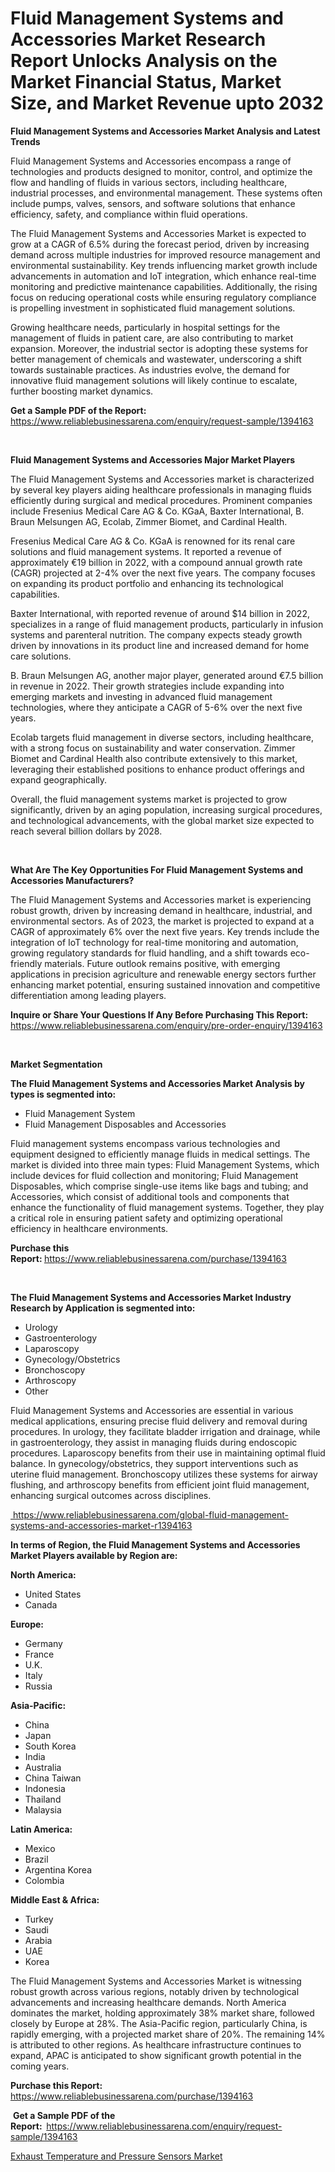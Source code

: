 <p><h1>Fluid Management Systems and Accessories Market Research Report Unlocks Analysis on the Market Financial Status, Market Size, and Market Revenue upto 2032</h1></p><p><strong>Fluid Management Systems and Accessories Market Analysis and Latest Trends</strong></p>
<p><p>Fluid Management Systems and Accessories encompass a range of technologies and products designed to monitor, control, and optimize the flow and handling of fluids in various sectors, including healthcare, industrial processes, and environmental management. These systems often include pumps, valves, sensors, and software solutions that enhance efficiency, safety, and compliance within fluid operations.</p><p>The Fluid Management Systems and Accessories Market is expected to grow at a CAGR of 6.5% during the forecast period, driven by increasing demand across multiple industries for improved resource management and environmental sustainability. Key trends influencing market growth include advancements in automation and IoT integration, which enhance real-time monitoring and predictive maintenance capabilities. Additionally, the rising focus on reducing operational costs while ensuring regulatory compliance is propelling investment in sophisticated fluid management solutions.</p><p>Growing healthcare needs, particularly in hospital settings for the management of fluids in patient care, are also contributing to market expansion. Moreover, the industrial sector is adopting these systems for better management of chemicals and wastewater, underscoring a shift towards sustainable practices. As industries evolve, the demand for innovative fluid management solutions will likely continue to escalate, further boosting market dynamics.</p></p>
<p><strong>Get a Sample PDF of the Report:&nbsp;</strong> <a href="https://www.reliablebusinessarena.com/enquiry/request-sample/1394163?utm_campaign=2488&utm_medium=2&utm_source=Github&utm_content=ia&utm_term=22032025&utm_id=fluid-management-systems-and-accessories">https://www.reliablebusinessarena.com/enquiry/request-sample/1394163</a></p>
<p>&nbsp;</p>
<p><strong>Fluid Management Systems and Accessories Major Market Players</strong></p>
<p><p>The Fluid Management Systems and Accessories market is characterized by several key players aiding healthcare professionals in managing fluids efficiently during surgical and medical procedures. Prominent companies include Fresenius Medical Care AG & Co. KGaA, Baxter International, B. Braun Melsungen AG, Ecolab, Zimmer Biomet, and Cardinal Health.</p><p>Fresenius Medical Care AG & Co. KGaA is renowned for its renal care solutions and fluid management systems. It reported a revenue of approximately €19 billion in 2022, with a compound annual growth rate (CAGR) projected at 2-4% over the next five years. The company focuses on expanding its product portfolio and enhancing its technological capabilities.</p><p>Baxter International, with reported revenue of around $14 billion in 2022, specializes in a range of fluid management products, particularly in infusion systems and parenteral nutrition. The company expects steady growth driven by innovations in its product line and increased demand for home care solutions.</p><p>B. Braun Melsungen AG, another major player, generated around €7.5 billion in revenue in 2022. Their growth strategies include expanding into emerging markets and investing in advanced fluid management technologies, where they anticipate a CAGR of 5-6% over the next five years.</p><p>Ecolab targets fluid management in diverse sectors, including healthcare, with a strong focus on sustainability and water conservation. Zimmer Biomet and Cardinal Health also contribute extensively to this market, leveraging their established positions to enhance product offerings and expand geographically.</p><p>Overall, the fluid management systems market is projected to grow significantly, driven by an aging population, increasing surgical procedures, and technological advancements, with the global market size expected to reach several billion dollars by 2028.</p></p>
<p>&nbsp;</p>
<p><strong>What Are The Key Opportunities For Fluid Management Systems and Accessories Manufacturers?</strong></p>
<p><p>The Fluid Management Systems and Accessories market is experiencing robust growth, driven by increasing demand in healthcare, industrial, and environmental sectors. As of 2023, the market is projected to expand at a CAGR of approximately 6% over the next five years. Key trends include the integration of IoT technology for real-time monitoring and automation, growing regulatory standards for fluid handling, and a shift towards eco-friendly materials. Future outlook remains positive, with emerging applications in precision agriculture and renewable energy sectors further enhancing market potential, ensuring sustained innovation and competitive differentiation among leading players.</p></p>
<p><strong>Inquire or Share Your Questions If Any Before Purchasing This Report:</strong> <a href="https://www.reliablebusinessarena.com/enquiry/pre-order-enquiry/1394163?utm_campaign=2488&utm_medium=2&utm_source=Github&utm_content=ia&utm_term=22032025&utm_id=fluid-management-systems-and-accessories">https://www.reliablebusinessarena.com/enquiry/pre-order-enquiry/1394163</a></p>
<p>&nbsp;</p>
<p><strong>Market Segmentation</strong></p>
<p><strong>The Fluid Management Systems and Accessories Market Analysis by types is segmented into:</strong></p>
<p><ul><li>Fluid Management System</li><li>Fluid Management Disposables and Accessories</li></ul></p>
<p><p>Fluid management systems encompass various technologies and equipment designed to efficiently manage fluids in medical settings. The market is divided into three main types: Fluid Management Systems, which include devices for fluid collection and monitoring; Fluid Management Disposables, which comprise single-use items like bags and tubing; and Accessories, which consist of additional tools and components that enhance the functionality of fluid management systems. Together, they play a critical role in ensuring patient safety and optimizing operational efficiency in healthcare environments.</p></p>
<p><strong>Purchase this Report:&nbsp;</strong><a href="https://www.reliablebusinessarena.com/purchase/1394163?utm_campaign=2488&utm_medium=2&utm_source=Github&utm_content=ia&utm_term=22032025&utm_id=fluid-management-systems-and-accessories">https://www.reliablebusinessarena.com/purchase/1394163</a></p>
<p>&nbsp;</p>
<p><strong>The Fluid Management Systems and Accessories Market Industry Research by Application is segmented into:</strong></p>
<p><ul><li>Urology</li><li>Gastroenterology</li><li>Laparoscopy</li><li>Gynecology/Obstetrics</li><li>Bronchoscopy</li><li>Arthroscopy</li><li>Other</li></ul></p>
<p><p>Fluid Management Systems and Accessories are essential in various medical applications, ensuring precise fluid delivery and removal during procedures. In urology, they facilitate bladder irrigation and drainage, while in gastroenterology, they assist in managing fluids during endoscopic procedures. Laparoscopy benefits from their use in maintaining optimal fluid balance. In gynecology/obstetrics, they support interventions such as uterine fluid management. Bronchoscopy utilizes these systems for airway flushing, and arthroscopy benefits from efficient joint fluid management, enhancing surgical outcomes across disciplines.</p></p>
<p><a href="https://www.reliablebusinessarena.com/global-fluid-management-systems-and-accessories-market-r1394163?utm_campaign=2488&utm_medium=2&utm_source=Github&utm_content=ia&utm_term=22032025&utm_id=fluid-management-systems-and-accessories">&nbsp;https://www.reliablebusinessarena.com/global-fluid-management-systems-and-accessories-market-r1394163</a></p>
<p><strong>In terms of Region, the Fluid Management Systems and Accessories Market Players available by Region are:</strong></p>
<p>
    <p> <strong> North America: </strong>
        <ul>
            <li>United States</li>
            <li>Canada</li>
        </ul>
        </p> 
    <p> <strong> Europe: </strong>
        <ul>
            <li>Germany</li>
            <li>France</li>
            <li>U.K.</li>
            <li>Italy</li>
            <li>Russia</li>
        </ul>
        </p> 
    <p> <strong> Asia-Pacific: </strong>
        <ul>
            <li>China</li>
            <li>Japan</li>
            <li>South Korea</li>
            <li>India</li>
            <li>Australia</li>
            <li>China Taiwan</li>
            <li>Indonesia</li>
            <li>Thailand</li>
            <li>Malaysia</li>
        </ul>
        </p> 
    <p> <strong> Latin America: </strong>
        <ul>
            <li>Mexico</li>
            <li>Brazil</li>
            <li>Argentina Korea</li>
            <li>Colombia</li>
        </ul>
        </p> 
    <p> <strong> Middle East & Africa: </strong>
        <ul>
            <li>Turkey</li>
            <li>Saudi</li>
            <li>Arabia</li>
            <li>UAE</li>
            <li>Korea</li>
        </ul>
    </p>
    </p>
<p><p>The Fluid Management Systems and Accessories Market is witnessing robust growth across various regions, notably driven by technological advancements and increasing healthcare demands. North America dominates the market, holding approximately 38% market share, followed closely by Europe at 28%. The Asia-Pacific region, particularly China, is rapidly emerging, with a projected market share of 20%. The remaining 14% is attributed to other regions. As healthcare infrastructure continues to expand, APAC is anticipated to show significant growth potential in the coming years.</p></p>
<p><strong>Purchase this Report: </strong><a href="https://www.reliablebusinessarena.com/purchase/1394163?utm_campaign=2488&utm_medium=2&utm_source=Github&utm_content=ia&utm_term=22032025&utm_id=fluid-management-systems-and-accessories">https://www.reliablebusinessarena.com/purchase/1394163</a></p>
<p>&nbsp;<strong>Get a Sample PDF of the Report:&nbsp;&nbsp;</strong><a href="https://www.reliablebusinessarena.com/enquiry/request-sample/1394163?utm_campaign=2488&utm_medium=2&utm_source=Github&utm_content=ia&utm_term=22032025&utm_id=fluid-management-systems-and-accessories">https://www.reliablebusinessarena.com/enquiry/request-sample/1394163</a></p>
<p><strong></strong></p>
<p><p><a href="https://github.com/sherikacas30/Market-Research-Report-List-1/blob/main/exhaust-temperature-and-pressure-sensors-market.md?utm_campaign=2488&utm_medium=2&utm_source=Github&utm_content=ia&utm_term=22032025&utm_id=fluid-management-systems-and-accessories">Exhaust Temperature and Pressure Sensors Market</a></p></p>
